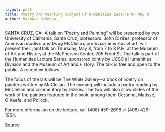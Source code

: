 ```yaml
---
layout: post
title: Poetry And Painting Subject Of Humanities Lecture On May 8
author: Barbara McKenna
---
```


SANTA CRUZ, CA--A talk on "Poetry and Painting" will be presented by two  University of California, Santa Cruz, professors. John Dizikes, professor of  American studies, and Doug McClellan, professor emeritus of art, will  present their joint talk on Thursday, May 8, from 7 to 8 P.M. at the Museum  of Art and History at the McPherson Center, 705 Front St. The talk is part of  the Humanities Lecture Series, sponsored jointly by UCSC's Humanities  Division and the Museum of Art and History. The talk is free and open to the  public. A reception follows.

The focus of the talk will be The White Gallery--a book of poetry on  painters written by McClellan. The evening will include a poetry reading by  McClellan and commentary by Dizikes. The two will also show slides of the  work of the painters featured in the book, among them Cezanne, Matisse,  O'Keefe, and Pollock.

For more information on the lecture, call (408) 459-2696 or (408)  429-1964.

[Source](http://www1.ucsc.edu/news_events/press_releases/archive/96-97/04-97/043097-Poetry_and_painting.html "Permalink to 043097-Poetry_and_painting")
